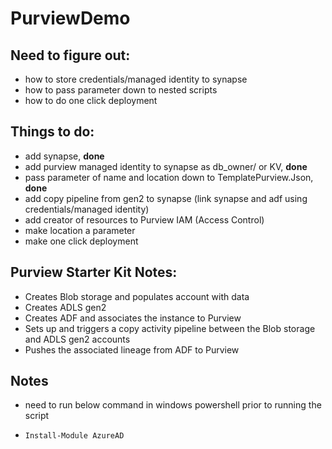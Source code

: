 # PurviewDemo

## Need to figure out:

- how to store credentials/managed identity to synapse
- how to pass parameter down to nested scripts
- how to do one click deployment

## Things to do:

- add synapse, __done__
- add purview managed identity to synapse as db_owner/ or KV, __done__
- pass parameter of name and location down to TemplatePurview.Json, __done__
- add copy pipeline from gen2 to synapse (link synapse and adf using credentials/managed identity)
- add creator of resources to Purview IAM (Access Control)
- make location a parameter
- make one click deployment 

## Purview Starter Kit Notes:

- Creates Blob storage and populates account with data
- Creates ADLS gen2
- Creates ADF and associates the instance to Purview
- Sets up and triggers a copy activity pipeline between the Blob storage and ADLS gen2 accounts
- Pushes the associated lineage from ADF to Purview


## Notes 

- need  to run below command in windows powershell prior to running the script

- `Install-Module AzureAD`
